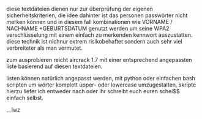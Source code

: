 diese textdateien dienen nur zur überprüfung der eigenen sicherheitskriterien, die idee dahinter ist
das personen passwörter nicht merken können und in diesem fall kombinationen wie VORNAME / NACHNAME +GEBURTSDATUM genutzt werden 
um seine WPA2 verschlüsselung mit einem einfach zu merkenden kennwort auszustatten. diese technik ist nichnur extrem risikobehaftet sondern 
auch sehr viel verbreiteter als man vermutet.

zum ausprobieren reicht aircrack 1.7 mit einer entsprechend angepassten liste basierend auf diesen
textdateien.

listen können natürlich angepasst werden, mit python oder einfachen bash scripten um wörter komplett upper- oder lowercase umzugestalten,
skripte hierzu liefer ich entweder nach oder ihr schreibt euch euren schei$$ einfach selbst.

__lwz
